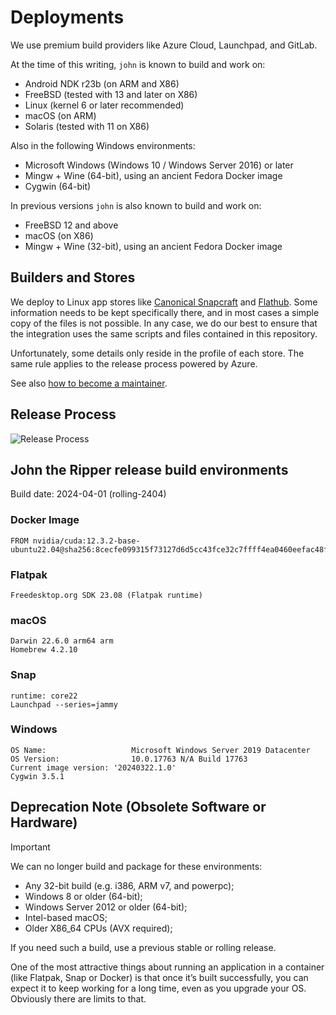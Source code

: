 # Deployments

We use premium build providers like Azure Cloud, Launchpad, and GitLab.

At the time of this writing, `john` is known to build and work on:

- Android NDK r23b (on ARM and X86)
- FreeBSD (tested with 13 and later on X86)
- Linux (kernel 6 or later recommended)
- macOS (on ARM)
- Solaris (tested with 11 on X86)

Also in the following Windows environments:

- Microsoft Windows (Windows 10 / Windows Server 2016) or later
- Mingw + Wine (64-bit), using an ancient Fedora Docker image
- Cygwin (64-bit)

In previous versions `john` is also known to build and work on:

- FreeBSD 12 and above
- macOS (on X86)
- Mingw + Wine (32-bit), using an ancient Fedora Docker image

## Builders and Stores

We deploy to Linux app stores like [Canonical Snapcraft](https://snapcraft.io/john-the-ripper)
and [Flathub](https://flathub.org/apps/com.openwall.John). Some information needs to be kept
specifically there, and in most cases a simple copy of the files is not possible. In any case,
we do our best to ensure that the integration uses the same scripts and files contained in this repository.

Unfortunately, some details only reside in the profile of each store. The same rule applies
to the release process powered by Azure.

See also [how to become a maintainer](../docs/become-maintainer.md).

## Release Process

![Release Process](https://mermaid.ink/img/pako:eNptkV1rwjAUhv_KIVcbqCCMXZTh0HZ-gGJZN3Zhe3GaxBpqkpImjs3635fWXczRXL0k73MewjkTqhknASkMVgd4i1IF_kx3MdISC6GKDIbDSbOqIVyBLp8bmN095WayQeXwCIlFY13V3oxGo_srPWsRmI13C24h0c5QDqHXtK250RLeq9oajjL77Y87IDzHRp8E46a-XB_Czr0Qdo259zcQ7fYY7HHIeF1aXUE38Yg2xjL7i6zRKXqokDXw0oMkCqvsn2LpcphSK7SqG5j3QJGmJTdtWkks-A0__XaGQ8RP2zhpYNlDfwjF9GfdxseHXNgbPBTGuLr74baHlUi3SRumr5uMDIjkRqJgfmvndkpK7IFLnpLAR4amTEmqLr6HzurkS1ESWOP4gLiKoeWRQL9sSbzlWPPLD54Jpsw?type=png)

## John the Ripper release build environments

Build date: 2024-04-01 (rolling-2404)

### Docker Image

```text
FROM nvidia/cuda:12.3.2-base-ubuntu22.04@sha256:8cecfe099315f73127d6d5cc43fce32c7ffff4ea0460eefac48f2b7d811ce857
```

### Flatpak

```text
Freedesktop.org SDK 23.08 (Flatpak runtime)
```

### macOS

```text
Darwin 22.6.0 arm64 arm
Homebrew 4.2.10
```

### Snap

```text
runtime: core22
Launchpad --series=jammy
```

### Windows

```text
OS Name:                   Microsoft Windows Server 2019 Datacenter
OS Version:                10.0.17763 N/A Build 17763
Current image version: '20240322.1.0'
Cygwin 3.5.1
```

<!--
// jscpd:ignore-start
-->

## Deprecation Note (Obsolete Software or Hardware)

> [!IMPORTANT]
> We can no longer build and package for these environments:

- Any 32-bit build (e.g. i386, ARM v7, and powerpc);
- Windows 8 or older (64-bit);
- Windows Server 2012 or older (64-bit);
- Intel-based macOS;
- Older X86_64 CPUs (AVX required);

If you need such a build, use a previous stable or rolling release.

<!--
// jscpd:ignore-end
-->

One of the most attractive things about running an application in a container
(like Flatpak, Snap or Docker) is that once it’s built successfully, you can expect
it to keep working for a long time, even as you upgrade your OS. Obviously there are
limits to that.
